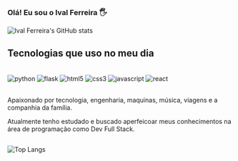 
### Olá! Eu sou o Ival Ferreira 🖐️

![Ival Ferreira's GitHub stats](https://github-readme-stats.vercel.app/api?username=devlaviferreira&show_icons=true&theme=onedark)

## Tecnologias que uso no meu dia

<div style="display: inline_block"><br/>
    <img align="center" alt="python" src="https://img.shields.io/badge/Python-14354C?style=for-the-badge&logo=python&logoColor=white" />    
    <img align="center" alt="flask" src="https://img.shields.io/badge/Flask-000000?style=for-the-badge&logo=flask&logoColor=white" />
    <img align="center" alt="html5" src="https://img.shields.io/badge/HTML5-E34F26?style=for-the-badge&logo=html5&logoColor=white" />
    <img align="center" alt="css3" src="https://img.shields.io/badge/CSS3-1572B6?style=for-the-badge&logo=css3&logoColor=white" />
    <img align="center" alt="javascript" src="https://img.shields.io/badge/JavaScript-F7DF1E?style=for-the-badge&logo=javascript&logoColor=black" />
    <img align="center" alt="react" src="https://img.shields.io/badge/React-20232A?style=for-the-badge&logo=react&logoColor=61DAFB" />    
</div><br/>

Apaixonado por tecnologia, engenharia, maquinas, música, viagens e a companhia da família.

Atualmente tenho estudado e buscado aperfeicoar meus conhecimentos na área de programação como Dev Full Stack.

##

![Top Langs](https://github-readme-stats.vercel.app/api/top-langs/?username=devlaviferreira&langs_count=8)
